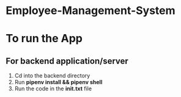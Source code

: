 # Employee-Management-System

# To run the App
## For backend application/server
1. Cd into the backend directory
2. Run **pipenv install && pipenv shell**
3. Run the code in the **init.txt** file

